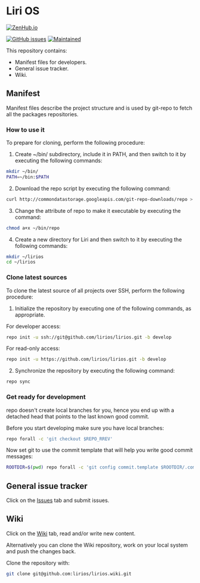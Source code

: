 Liri OS
=======

[![ZenHub.io](https://img.shields.io/badge/supercharged%20by-zenhub.io-blue.svg)](https://zenhub.io)

[![GitHub issues](https://img.shields.io/github/issues/lirios/lirios.svg)](https://github.com/lirios/lirios/issues)
[![Maintained](https://img.shields.io/maintenance/yes/2017.svg)](https://github.com/lirios/lirios/commits/master)

This repository contains:

* Manifest files for developers.
* General issue tracker.
* Wiki.

## Manifest

Manifest files describe the project structure and is used by git-repo
to fetch all the packages repositories.

### How to use it

To prepare for cloning, perform the following procedure:

1. Create ~/bin/ subdirectory, include it in PATH, and then switch to it by executing the following commands:

```sh
mkdir ~/bin/
PATH=~/bin:$PATH
```

2. Download the repo script by executing the following command:

```sh
curl http://commondatastorage.googleapis.com/git-repo-downloads/repo > ~/bin/repo
```

3. Change the attribute of repo to make it executable by executing the command:

```sh
chmod a+x ~/bin/repo
```

4. Create a new directory for Liri and then switch to it by executing the following commands:

```sh
mkdir ~/lirios
cd ~/lirios
```

### Clone latest sources

To clone the latest source of all projects over SSH, perform the following procedure:

1. Initialize the repository by executing one of the following commands, as appropriate.

For developer access:

```sh
repo init -u ssh://git@github.com/lirios/lirios.git -b develop
```

For read-only access:

```sh
repo init -u https://github.com/lirios/lirios.git -b develop
```

2. Synchronize the repository by executing the following command:

```sh
repo sync
```

### Get ready for development

repo doesn't create local branches for you, hence you end up with a
detached head that points to the last known good commit.

Before you start developing make sure you have local branches:

```sh
repo forall -c 'git checkout $REPO_RREV'
```

Now set git to use the commit template that will help you write
good commit messages:

```sh
ROOTDIR=$(pwd) repo forall -c 'git config commit.template $ROOTDIR/.commit-template'
```

## General issue tracker

Click on the [Issues](https://github.com/lirios/lirios/issues) tab
and submit issues.

## Wiki

Click on the [Wiki](https://github.com/lirios/lirios/wiki) tab, read and/or write new content.

Alternatively you can clone the Wiki repository, work on your local system and push the changes back.

Clone the repository with:

```sh
git clone git@github.com:lirios/lirios.wiki.git
```
